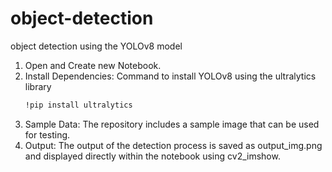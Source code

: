 # object-detection
object detection using the YOLOv8 model 

1. Open and Create new Notebook.
2. Install Dependencies: Command to install YOLOv8 using the ultralytics library
   ```bash
   !pip install ultralytics

3. Sample Data: The repository includes a sample image that can be used for testing.
4. Output: The output of the detection process is saved as output_img.png and displayed directly within the notebook using cv2_imshow.

   




